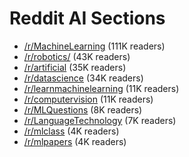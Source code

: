 # Reddit AI Sections #

- [/r/MachineLearning](https://www.reddit.com/r/MachineLearning) (111K readers)
- [/r/robotics/](https://www.reddit.com/r/robotics/)  (43K readers)
- [/r/artificial](https://www.reddit.com/r/artificial)  (35K readers)
- [/r/datascience](https://www.reddit.com/r/datascience)  (34K readers)
- [/r/learnmachinelearning](https://www.reddit.com/r/learnmachinelearning)  (11K readers)
- [/r/computervision](https://www.reddit.com/r/computervision)  (11K readers)
- [/r/MLQuestions](https://www.reddit.com/r/MLQuestions)  (8K readers)
- [/r/LanguageTechnology](https://www.reddit.com/r/LanguageTechnology)  (7K readers)
- [/r/mlclass](https://www.reddit.com/r/mlclass)  (4K readers)
- [/r/mlpapers](https://www.reddit.com/r/mlpapers)  (4K readers)
